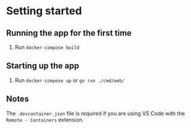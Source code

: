 # Setting started

## Running the app for the first time
1. Run `docker-compose build`

## Starting up the app
1. Run `docker-compose up` or `go run ./cmd/web/`

## Notes
The `.devcontainer.json` file is required if you are using VS Code with the `Remote - Containers` extension.

